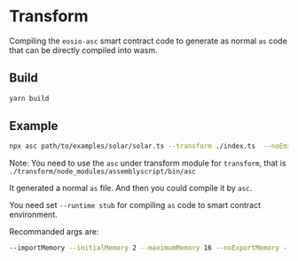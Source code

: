 # Transform

Compiling the `eosio-asc` smart contract code to generate as normal `as` code that can be directly compiled into wasm.

## Build

```sh
yarn build
```

<!-- TODO: we need to use pure ts code and remove the dist dir -->

## Example

```sh
npx asc path/to/examples/solar/solar.ts --transform ./index.ts  --noEmit
```

Note: You need to use the `asc` under transform module for `transform`, that is `./transform/node_modules/assemblyscript/bin/asc`

It generated a normal `as` file. And then you could compile it by `asc`.

You need set `--runtime stub` for compiling `as` code to smart contract environment.

Recommanded args are:

```sh
--importMemory --initialMemory 2 --maximumMemory 16 --noExportMemory --runtime stub --use abort= -O2
```
